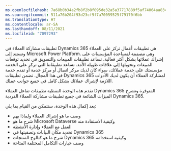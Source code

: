 ```yaml
---
ms.openlocfilehash: 7a68b0b34a2fb8f2b8f095de32a5a37717889f5af74064aa83465efa94b04ad3
ms.sourcegitcommit: 511a76b204f93d23cf9f7a70059525f79170f6bb
ms.translationtype: HT
ms.contentlocale: ar-SA
ms.lasthandoff: 08/11/2021
ms.locfileid: "7097293"
---
```

تطبيقات مشاركة العملاء في Dynamics 365 هي تطبيقات أعمال تركز على العملاء وتستند إلى Microsoft Power Platform. وهي مصممة لمساعدة المؤسسات على إشراك عملائها بشكل أكثر فعالية. تساعد تطبيقات المبيعات والتسويق في تحديد توقعات المبيعات وتحويلها إلى علاقات طويلة الأمد. تساعد تطبيقاتنا التي تركز على الخدمة مؤسستك على خدمة عملائك، سواء كان لديك مركز اتصال أو مركز خدمة أو تقدم خدمة في هذا المجال. تضمن تطبيقات Dynamics 365 لمشاركة العملاء أن يكون لديك الأدوات اللازمة لإشراك عملائك بشكل كامل في جميع جوانب عملك.

تقدم هذه الوحدة النمطية تطبيقات تفاعل العملاء Dynamics 365 المتوفرة وتشرح الميزات الشائعة في جميع تطبيقات مشاركة العملاء الفردية Dynamics 365.

بعد إكمال هذه الوحدة، ستتمكن من القيام بما يلي:

 -  وصف ما هو إشراك العملاء ولماذا يهم
 -  شرح ما هو Microsoft Dataverse وكيفية الاستفادة منه
 -  العمل مع العملاء وإدارة الأنشطة
 -  تحديد مكان البيانات وتصفيتها في Dynamics 365
 -  شرح ما هو كتالوج المنتجات Dynamics 365 وكيفية استخدامه
 -  وصف خيارات التكامل المختلفة المتاحة
